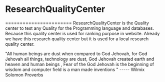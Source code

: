 # ResearchQualityCenter
=======================
ResearchQualityCenter  is  the  Quality center  to test any Quality  for  the  Programming language and databases. Because this quality center  is used for  ranking  purpose   in  website. Already we  have this  research  quality center  but   it is used for a local research quality center.

"All human beings are dust when compared to God Jehovah, for God Jehovah all things, technology are dust, God Jehovah created earth and heaven and human beings , Fear of the God Jehovah is the beginning of wisdom and computer field is a man made inventions " ----- Wilmix Solomon Proverbs
